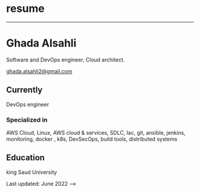 # resume
---
# Ghada Alsahli
Software and DevOps engineer, Cloud architect.

<div id="webaddress">
<a href="ghada.alsahli2@gmail.com">ghada.alsahli2@gmail.com</a>
</div>


## Currently

 DevOps engineer 

### Specialized in

AWS Cloud, Linux, AWS cloud & services, SDLC, Iac, git, ansible, jenkins, monitoring, docker , k8s, DevSecOps, build tools, distributed systems

## Education

king Saud University 

Last updated: June 2022 -->

